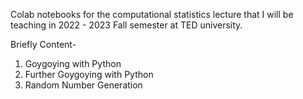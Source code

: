Colab notebooks for the computational statistics lecture that I will be teaching in 2022 - 2023 Fall semester at TED university.

Briefly Content-
1) Goygoying with Python
2) Further Goygoying with Python
3) Random Number Generation

